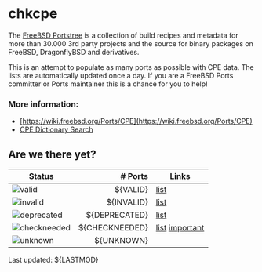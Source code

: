 # chkcpe

The [FreeBSD Portstree](https://cgit.freebsd.org/ports) is a collection of build recipes
and metadata for more than 30.000 3rd party projects and the source for binary packages on
FreeBSD, DragonflyBSD and derivatives.

This is an attempt to populate as many ports as possible with CPE data. The lists are
automatically updated once a day. If you are a FreeBSD Ports committer or Ports maintainer
this is a chance for you to help!

### More information:
* [https://wiki.freebsd.org/Ports/CPE](https://wiki.freebsd.org/Ports/CPE)
* [CPE Dictionary Search](http://web.nvd.nist.gov/view/cpe/search)


## Are we there yet?

| Status                                                          | # Ports        | Links                                                    |
| ----------------------------------------------------------------| -------------: | -------------------------------------------------------- |
| ![valid](https://img.shields.io/badge/valid-brightgreen)        | ${VALID}       | [list](https://github.com/decke/chkcpe/wiki/valid)       |
| ![invalid](https://img.shields.io/badge/invalid-red)            | ${INVALID}     | [list](https://github.com/decke/chkcpe/wiki/invalid)     |
| ![deprecated](https://img.shields.io/badge/deprecated-red)      | ${DEPRECATED}  | [list](https://github.com/decke/chkcpe/wiki/deprecated)  |
| ![checkneeded](https://img.shields.io/badge/checkneeded-orange) | ${CHECKNEEDED} | [list](https://github.com/decke/chkcpe/wiki/checkneeded) [important](https://github.com/decke/chkcpe/wiki/important) |
| ![unknown](https://img.shields.io/badge/unknown-grey)           | ${UNKNOWN}     | |

Last updated: ${LASTMOD}
